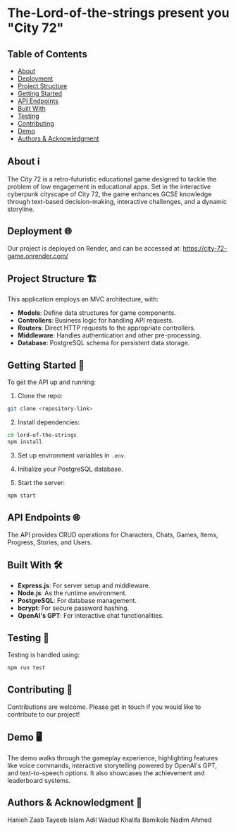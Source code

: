 # The-Lord-of-the-strings present you "City 72"

## Table of Contents

- [About](#about)
- [Deployment](#deployment)
- [Project Structure](#project-structure)
- [Getting Started](#getting-started)
- [API Endpoints](#api-endpoints)
- [Built With](#built-with)
- [Testing](#testing)
- [Contributing](#contributing)
- [Demo](#demo)
- [Authors & Acknowledgment](#authors--acknowledgment)

## About ℹ️

The City 72 is a retro-futuristic educational game designed to tackle the problem of low engagement in educational apps. Set in the interactive cyberpunk cityscape of City 72, the game enhances GCSE knowledge through text-based decision-making, interactive challenges, and a dynamic storyline.

## Deployment 🌐

Our project is deployed on Render, and can be accessed at:
https://city-72-game.onrender.com/

## Project Structure 🏗️

This application employs an MVC architecture, with:

- **Models**: Define data structures for game components.
- **Controllers**: Business logic for handling API requests.
- **Routers**: Direct HTTP requests to the appropriate controllers.
- **Middleware**: Handles authentication and other pre-processing.
- **Database**: PostgreSQL schema for persistent data storage.

## Getting Started 🚀

To get the API up and running:

1. Clone the repo:

```bash
git clone <repository-link>
```

2. Install dependencies:

```bash
cd lord-of-the-strings
npm install
```

3. Set up environment variables in `.env`.

4. Initialize your PostgreSQL database.

5. Start the server:

```bash
npm start
```

## API Endpoints 🌐

The API provides CRUD operations for Characters, Chats, Games, Items, Progress, Stories, and Users.

## Built With 🛠️

- **Express.js**: For server setup and middleware.
- **Node.js**: As the runtime environment.
- **PostgreSQL**: For database management.
- **bcrypt**: For secure password hashing.
- **OpenAI's GPT**: For interactive chat functionalities.

## Testing 🧪

Testing is handled using:

```bash
npm run test
```

## Contributing 🤝

Contributions are welcome. Please get in touch if you would like to contribute to our project!

## Demo 🖥️

The demo walks through the gameplay experience, highlighting features like voice commands, interactive storytelling powered by OpenAI's GPT, and text-to-speech options. It also showcases the achievement and leaderboard systems.

## Authors & Acknowledgment 🙌

Hanieh Zaab
Tayeeb Islam
Adil Wadud
Khalifa Bamikole
Nadim Ahmed
